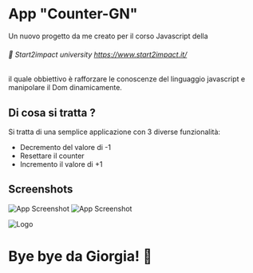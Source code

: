 
# App "Counter-GN"

Un nuovo progetto da me creato per il corso Javascript della 
###### 🔗 Start2impact university https://www.start2impact.it/

il quale obbiettivo è rafforzare le conoscenze del linguaggio javascript e manipolare il Dom dinamicamente.



## Di cosa si tratta ?
Si tratta di una semplice applicazione con 3 diverse funzionalità:
- Decremento del valore di -1
- Resettare il counter
- Incremento il valore di +1


## Screenshots

![App Screenshot](https://via.placeholder.com/468x300?text=App+Screenshot+Here)
![App Screenshot](https://via.placeholder.com/468x300?text=App+Screenshot+Here)



![Logo](https://dev-to-uploads.s3.amazonaws.com/uploads/articles/th5xamgrr6se0x5ro4g6.png)


# Bye bye da Giorgia! 👋